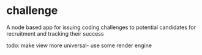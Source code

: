 # challenge

A node based app for issuing coding challenges to potential candidates for recruitment and tracking their success

todo: 
make view more universal- use some render engine
